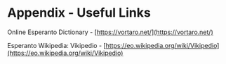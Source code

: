 # Appendix - Useful Links

Online Esperanto Dictionary - [https://vortaro.net/](https://vortaro.net/)

Esperanto Wikipedia: Vikipedio - [https://eo.wikipedia.org/wiki/Vikipedio](https://eo.wikipedia.org/wiki/Vikipedio)

